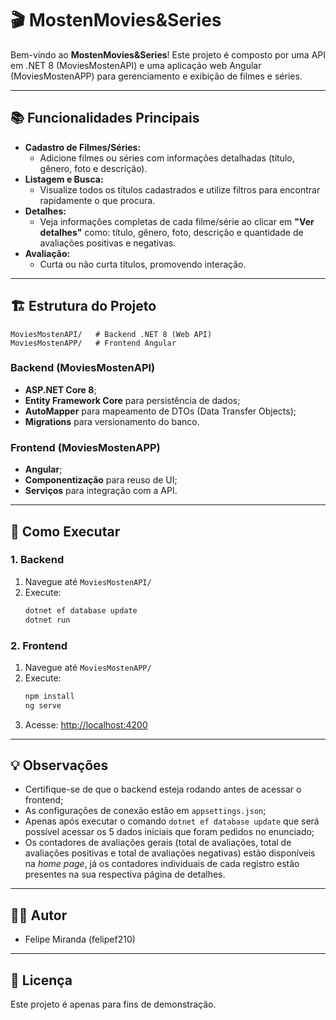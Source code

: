 # 🎬 MostenMovies&Series

Bem-vindo ao **MostenMovies&Series**! Este projeto é composto por uma API em .NET 8 (MoviesMostenAPI) e uma aplicação web Angular (MoviesMostenAPP) para gerenciamento e exibição de filmes e séries.

---

## 📚 Funcionalidades Principais

- **Cadastro de Filmes/Séries:**
  - Adicione filmes ou séries com informações detalhadas (título, gênero, foto e descrição).
- **Listagem e Busca:**
  - Visualize todos os títulos cadastrados e utilize filtros para encontrar rapidamente o que procura.
- **Detalhes:**
  - Veja informações completas de cada filme/série ao clicar em **"Ver detalhes"** como: título, gênero, foto, descrição e quantidade de avaliações positivas e negativas.
- **Avaliação:**
  - Curta ou não curta títulos, promovendo interação.

---

## 🏗️ Estrutura do Projeto

```
MoviesMostenAPI/   # Backend .NET 8 (Web API)
MoviesMostenAPP/   # Frontend Angular
```

### Backend (MoviesMostenAPI)
- **ASP.NET Core 8**;
- **Entity Framework Core** para persistência de dados;
- **AutoMapper** para mapeamento de DTOs (Data Transfer Objects);
- **Migrations** para versionamento do banco.

### Frontend (MoviesMostenAPP)
- **Angular**;
- **Componentização** para reuso de UI;
- **Serviços** para integração com a API.

---

## 🚀 Como Executar

### 1. Backend
1. Navegue até `MoviesMostenAPI/`
2. Execute:
   ```bash
   dotnet ef database update
   dotnet run
   ```

### 2. Frontend
1. Navegue até `MoviesMostenAPP/`
2. Execute:
   ```bash
   npm install
   ng serve
   ```
3. Acesse: [http://localhost:4200](http://localhost:4200)

---

## 💡 Observações
- Certifique-se de que o backend esteja rodando antes de acessar o frontend;
- As configurações de conexão estão em `appsettings.json`;
- Apenas após executar o comando ```dotnet ef database update``` que será possível acessar os 5 dados iniciais que foram pedidos no enunciado;
- Os contadores de avaliações gerais (total de avaliações, total de avaliações positivas e total de avaliações negativas) estão disponíveis na *home page*, já os contadores individuais de cada registro estão presentes na sua respectiva página de detalhes.

---

## 👨‍💻 Autor
- Felipe Miranda (felipef210)

---

## 📄 Licença
Este projeto é apenas para fins de demonstração.
